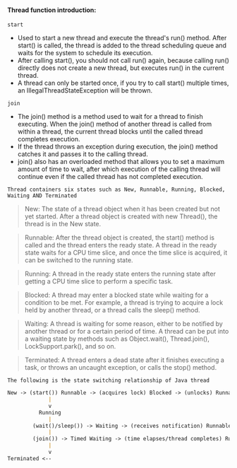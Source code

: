 #### Thread function introduction:
`start`
- Used to start a new thread and execute the thread's run() method. After start() is called, the thread is added to the thread scheduling queue and waits for the system to schedule its execution.
- After calling start(), you should not call run() again, because calling run() directly does not create a new thread, but executes run() in the current thread.
- A thread can only be started once, if you try to call start() multiple times, an IllegalThreadStateException will be thrown.

`join`
- The join() method is a method used to wait for a thread to finish executing. When the join() method of another thread is called from within a thread, the current thread blocks until the called thread completes execution.
- If the thread throws an exception during execution, the join() method catches it and passes it to the calling thread.
- join() also has an overloaded method that allows you to set a maximum amount of time to wait, after which execution of the calling thread will continue even if the called thread has not completed execution.

`Thread containers six states such as New, Runnable, Running, Blocked, Waiting AND Terminated`

> New: The state of a thread object when it has been created but not yet started. After a thread object is created with new Thread(), the thread is in the New state.

> Runnable: After the thread object is created, the start() method is called and the thread enters the ready state. A thread in the ready state waits for a CPU time slice, and once the time slice is acquired, it can be switched to the running state.

>Running: A thread in the ready state enters the running state after getting a CPU time slice to perform a specific task.

>Blocked: A thread may enter a blocked state while waiting for a condition to be met. For example, a thread is trying to acquire a lock held by another thread, or a thread calls the sleep() method.

>Waiting: A thread is waiting for some reason, either to be notified by another thread or for a certain period of time. A thread can be put into a waiting state by methods such as Object.wait(), Thread.join(), LockSupport.park(), and so on.

>Terminated: A thread enters a dead state after it finishes executing a task, or throws an uncaught exception, or calls the stop() method.

`The following is the state switching relationship of Java thread`
```markdown
New -> (start()) Runnable -> (acquires lock) Blocked -> (unlocks) Runnable
             |
             v
          Running
             |
        (wait()/sleep()) -> Waiting -> (receives notification) Runnable
             |
        (join()) -> Timed Waiting -> (time elapses/thread completes) Runnable
             |
             v
Terminated <--
```